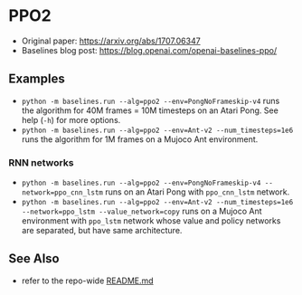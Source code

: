 # PPO2

- Original paper: https://arxiv.org/abs/1707.06347
- Baselines blog post: https://blog.openai.com/openai-baselines-ppo/

## Examples
- `python -m baselines.run --alg=ppo2 --env=PongNoFrameskip-v4` runs the algorithm for 40M frames = 10M timesteps on an Atari Pong. See help (`-h`) for more options.
- `python -m baselines.run --alg=ppo2 --env=Ant-v2 --num_timesteps=1e6` runs the algorithm for 1M frames on a Mujoco Ant environment.

### RNN networks
- `python -m baselines.run --alg=ppo2 --env=PongNoFrameskip-v4 --network=ppo_cnn_lstm` runs on an Atari Pong with
    `ppo_cnn_lstm` network.
- `python -m baselines.run --alg=ppo2 --env=Ant-v2 --num_timesteps=1e6 --network=ppo_lstm --value_network=copy`
    runs on a Mujoco Ant environment with `ppo_lstm` network whose value and policy networks are separated, but have
    same architecture.

## See Also
- refer to the repo-wide [README.md](../../README.md#training-models)
